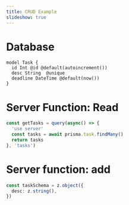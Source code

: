 ```yaml
---
title: CRUD Example
slideshow: true
---
```


# Database

```prisma
model Task {
  id Int @id @default(autoincrement())
  desc String  @unique
  deadline DateTime @default(now())
}
```

# Server Function: Read

```typescript
const getTasks = query(async() => {
  'use server'
  const tasks = await prisma.task.findMany()
  return tasks
}, 'tasks')
```

# Server function: add

```typescript
const taskSchema = z.object({
  desc: z.string(),
})
```